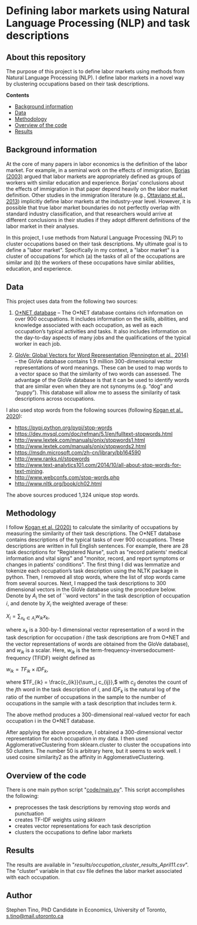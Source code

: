 
# Defining labor markets using Natural Language Processing (NLP) and task descriptions

## About this repository

The purpose of this project is to define labor markets using methods from Natural Language Processing (NLP). I define labor markets in a novel way by clustering occupations based on their task descriptions. 

**Contents**

- [Background information](#Background-information)
- [Data](#Data)
- [Methodology](#Methodology)
- [Overview of the code](#Code)
- [Results](#Results)

## Background information

At the core of many papers in labor economics is the definition of the labor market. For example,
in a seminal work on the effects of immigration, [Borjas (2003)](https://doi.org/10.1162/003355303322552810) argued that labor markets are
appropriately defined as groups of workers with similar education and experience. Borjas’
conclusions about the effects of immigration in that paper depend heavily on the labor market
definition. Other studies in the immigration literature (e.g., [Ottaviano et al., 2013](https://doi.org/10.1257/aer.103.5.1925)) implicitly define
labor markets at the industry-year level. However, it is possible that true labor market
boundaries do not perfectly overlap with standard industry classification, and that researchers would arrive at different conclusions in their studies if they adopt different definitions of the
labor market in their analyses.

In this project, I use methods from Natural Language Processing (NLP) to cluster occupations based on their
task descriptions. My ultimate goal is to define a "labor market". Specifically in my context, a "labor market" is a
cluster of occupations for which (a) the tasks of all of the occupations are similar and (b) the
workers of these occupations have similar abilities, education, and experience.

## Data

This project uses data from the following two sources:

1. [O\*NET database](https://www.onetcenter.org/database.html) – The O\*NET database
contains rich information on over 900 occupations. It includes information on the skills,
abilities, and knowledge associated with each occupation, as well as each occupation’s
typical activities and tasks. It also includes information on the day-to-day aspects of many
jobs and the qualifications of the typical worker in each job.

2. [GloVe: Global Vectors for Word Representation (Pennington et al., 2014)](https://doi.org/10.3115/v1/D14-1162) – the GloVe
database contains 1.9 million 300-dimensional vector representations of word meanings.
These can be used to map words to a vector space so that the similarity of two words can
assessed. The advantage of the GloVe database is that it can be used to identify words that
are similar even when they are not synonyms (e.g. “dog” and “puppy”). This database will
allow me to assess the similarity of task descriptions across occupations.

I also used stop words from the following sources (following [Kogan et al., 2020](https://doi.org/10.2139/ssrn.3585676)):
- https://pypi.python.org/pypi/stop-words
- https://dev.mysql.com/doc/refman/5.1/en/fulltext-stopwords.html
- http://www.lextek.com/manuals/onix/stopwords1.html
- http://www.lextek.com/manuals/onix/stopwords2.html
- https://msdn.microsoft.com/zh-cn/library/bb164590
- http://www.ranks.nl/stopwords
- http://www.text-analytics101.com/2014/10/all-about-stop-words-for-text-mining.
- http://www.webconfs.com/stop-words.php
- http://www.nltk.org/book/ch02.html

The above sources produced 1,324 unique stop words.

## Methodology

I follow [Kogan et al. (2020)](https://doi.org/10.2139/ssrn.3585676) to calculate the similarity of occupations by measuring the similarity
of their task descriptions. The O\*NET database contains descriptions of the typical tasks of over
900 occupations. These descriptions are written in full English sentences. For example, there are
28 task descriptions for "Registered Nurse", such as "record patients' medical information and
vital signs" and "monitor, record, and report symptoms or changes in patients' conditions".
The first thing I did was lemmatize and tokenize each occupation’s task description using the
NLTK package in python. Then, I removed all stop words, where the list of stop words came from
several sources. Next, I mapped the task descriptions to 300 dimensional vectors
in the GloVe database using the procedure below.
Denote by $A_i$ the set of ``word vectors” in the task description of occupation 𝑖, and denote by $X_i$ the
weighted average of these:

$X_i = \sum_{x_k \in A_i} w_{ik} x_k,$

where $x_k$ is a 300-by-1 dimensional vector representation of a word in the task description for
occupation 𝑖 (the task descriptions are from O\*NET and the vector representations of words are obtained from the GloVe database), and $w_{ik}$ is a scalar. Here, $w_{ik}$ is the term-frequency-inversedocument-
frequency (TFIDF) weight defined as

$w_{ik} = TF_{ik} \times IDF_k,$

where $TF_{ik} = \frac{c_{ik}}{\sum_j c_{ij}},$ with $c_{ij}$ denotes the count of the $j$th word in the task description of $i$, and $IDF_k$ is the natural log of the ratio of the number of occupations in the sample to the number of occupations in the sample with a task description that includes term $k$.

The above method produces a 300-dimensional real-valued vector for each occupation i in the O\*NET database.

After applying the above procedure, I obtained a 300-dimensional vector representation for each occupation in my data. I then used AgglomerativeClustering from sklearn.cluster to cluster the occupations into 50 clusters. The number 50 is arbitrary here, but it seems to work well. I used cosine similarity2 as the affinity in AgglomerativeClustering.

## Overview of the code

There is one main python script "[code/main.py](https://github.com/stephentino/cluster_occupations/blob/main/code/main.py)". This script accomplishes the following:
- preprocesses the task descriptions by removing stop words and punctuation
- creates TF-IDF weights using *sklearn*
- creates vector representations for each task description
- clusters the occupations to define labor markets

## Results

The results are available in "*results/occupation_cluster_results_April11.csv*". The "cluster" variable in that csv file defines the labor market associated with each occupation. 

## Author
Stephen Tino, PhD Candidate in Economics, University of Toronto, s.tino@mail.utoronto.ca

